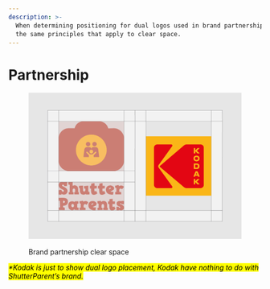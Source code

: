 ```yaml
---
description: >-
  When determining positioning for dual logos used in brand partnerships, use
  the same principles that apply to clear space.
---
```


# Partnership

<figure><img src="../.gitbook/assets/showcase-brand-partnership-clearspace.png" alt=""><figcaption><p>Brand partnership clear space</p></figcaption></figure>

_<mark style="background-color:yellow;">\*Kodak is just to show dual logo placement, Kodak have nothing to do with ShutterParent’s brand.</mark>_&#x20;
